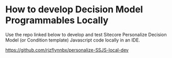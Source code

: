 # How to develop Decision Model Programmables Locally

Use the repo linked below to develop and test Sitecore Personalize Decision Model (or Condition template) Javascript code locally in an IDE.

https://github.com/rjzflynnbx/personalize-SSJS-local-dev

